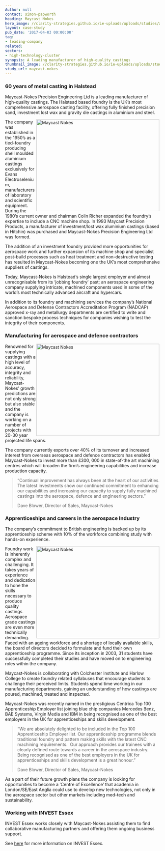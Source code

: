 ```yaml
---
Author: null
contact: simon-papworth
heading: Maycast Nokes
hero_image: //clarity-strategies.github.io/ie-uploads/uploads/studies/aa_015_maycast_nokes_24_1980.jpg
layout: case-study
pub_date: '2017-04-03 00:00:00'
tag:
- leading-company
related:
sectors:
- high-technology-cluster
synopsis: A leading manufacturer of high-quality castings
thumbnail_image: //clarity-strategies.github.io/ie-uploads/uploads/studies/aa_015_maycast_nokes_223_555.jpg
study_url: maycast-nokes
---
```


<h3>60 years of metal casting in Halstead</h3><p>Maycast-Nokes Precision Engineering Ltd is a leading manufacturer of high-quality castings. The Halstead based foundry is the UK’s most comprehensive aerospace casting facility, offering fully finished precision sand, investment lost wax and gravity die castings in aluminium and steel.</p><p><img alt='Maycast Nokes' src='//clarity-strategies.github.io/ie-uploads/uploads/studies/20170306_142959_400.jpg' style='width: 400px; height: 299px; margin-left: 2px; margin-right: 2px; float: right;'/></p><p>The company was established in the 1950’s as a tied-foundry producing shell moulded aluminium castings exclusively for Evans Electroselenium, manufacturers of laboratory and scientific equipment. During the 1980’s current owner and chairman Colin Richer expanded the foundry’s expertise to include a CNC machine shop. In 1993 Maycast Precision Products, a manufacturer of investment/lost wax aluminium castings (based in Hitchin) was purchased and Maycast-Nokes Precision Engineering Ltd was formed.</p><p>The addition of an investment foundry provided more opportunities for aerospace work and further expansion of its machine shop and specialist post-build processes such as heat treatment and non-destructive testing has resulted in Maycast-Nokes becoming one the UK’s most comprehensive suppliers of castings.</p><p>Today, Maycast-Nokes is Halstead’s single largest employer and almost unrecognisable from its ‘jobbing foundry’ past; an aerospace engineering company supplying intricate, machined components used in some of the world’s most technically advanced aircraft and hypercars.</p><p>In addition to its foundry and machining services the company’s National Aerospace and Defense Contractors Accreditation Program (NADCAP) approved x-ray and metallurgy departments are certified to write and sanction bespoke process techniques for companies wishing to test the integrity of their components.</p><h3>Manufacturing for aerospace and defence contractors</h3><p><img alt='Maycast Nokes' src='//clarity-strategies.github.io/ie-uploads/uploads/studies/20170221_081830_400.jpg' style='width: 400px; height: 300px; margin-left: 2px; margin-right: 2px; float: right;'/>Renowned for supplying castings with a high level of accuracy, integrity and reliability, Maycast-Nokes’ growth predictions are not only strong but also stable and the company is working on a number of projects with 20-30 year projected life spans.</p><p>The company currently exports over 40% of its turnover and increased interest from overseas aerospace and defence contractors has enabled Maycast-Nokes to invest more than £300, 000 in state-of-the art machining centres which will broaden the firm’s engineering capabilities and increase production capacity.</p><blockquote><p>“Continual improvement has always been at the heart of our activities. The latest investments show our continued commitment to enhancing our capabilities and increasing our capacity to supply fully machined castings into the aerospace, defence and engineering sectors.”</p><p>Dave Blower, Director of Sales, Maycast-Nokes</p></blockquote><h3>Apprenticeships and careers in the aerospace Industry</h3><p>The company’s commitment to British engineering is backed up by its apprenticeship scheme with 10% of the workforce combining study with hands-on experience.</p><p><img alt='Maycast Nokes' src='//clarity-strategies.github.io/ie-uploads/uploads/studies/aa_015_maycast_nokes_223_400.jpg' style='width: 400px; height: 300px; margin-left: 2px; margin-right: 2px; float: right;'/>Foundry work is inherently complex and challenging. It takes years of experience and dedication to hone the skills necessary to produce quality castings. Aerospace grade castings are even more technically demanding. Faced with an ageing workforce and a shortage of locally available skills, the board of directors decided to formulate and fund their own apprenticeship programme. Since its inception in 2003, 31 students have successfully completed their studies and have moved on to engineering roles within the company.</p><p>Maycast-Nokes is collaborating with Colchester Institute and Harlow College to create foundry related syllabuses that encourage students to challenge their perceived limits. Students spend time working in our manufacturing departments, gaining an understanding of how castings are poured, machined, treated and inspected.</p><p>Maycast-Nokes was recently named in the prestigious Centrica Top 100 Apprenticeship Employer list joining blue chip companies Mercedes Benz, BAE Systems, Virgin Media and IBM in being recognised as one of the best employers in the UK for apprenticeships and skills development.</p><blockquote><p>“We are absolutely delighted to be included in the Top 100 Apprenticeship Employer list. Our apprenticeship programme blends traditional foundry and pattern making skills with the latest CNC machining requirements.  Our approach provides our trainees with a clearly defined route towards a career in the aerospace industry. Being recognised as one of the best employers in the UK for apprenticeships and skills development is a great honour.”</p><p>Dave Blower, Director of Sales, Maycast-Nokes</p></blockquote><p>As a part of their future growth plans the company is looking for opportunities to become a ‘Centre of Excellence’ that academia in London/SE/East Anglia could use to develop new technologies, not only in the aerospace sector but other markets including med-tech and sustainability.</p><h3>Working with INVEST Essex</h3><p>INVEST Essex works closely with Maycast-Nokes assisting them to find collaborative manufacturing partners and offering them ongoing business support.</p><p>See <a href='http://investessex.co.uk/' target='_blank'>here</a> for more information on INVEST Essex.</p>